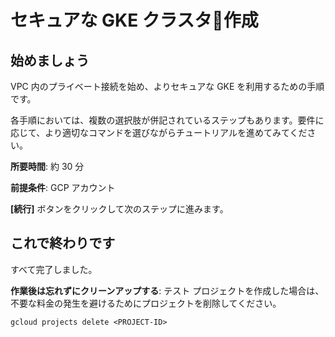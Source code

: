 # セキュアな GKE クラスタ作成

## 始めましょう

VPC 内のプライベート接続を始め、よりセキュアな GKE を利用するための手順です。

各手順においては、複数の選択肢が併記されているステップもあります。要件に応じて、より適切なコマンドを選びながらチュートリアルを進めてみてください。

**所要時間**: 約 30 分

**前提条件**: GCP アカウント

**[続行]** ボタンをクリックして次のステップに進みます。








## これで終わりです

<walkthrough-conclusion-trophy></walkthrough-conclusion-trophy>

すべて完了しました。

**作業後は忘れずにクリーンアップする**: テスト プロジェクトを作成した場合は、不要な料金の発生を避けるためにプロジェクトを削除してください。

```
gcloud projects delete <PROJECT-ID>
```

